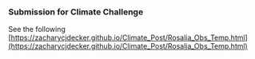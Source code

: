 ### Submission for Climate Challenge
See the following [https://zacharycjdecker.github.io/Climate_Post/Rosalia_Obs_Temp.html](https://zacharycjdecker.github.io/Climate_Post/Rosalia_Obs_Temp.html)
